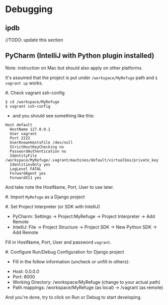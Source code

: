 Debugging
=========

ipdb
----

//TODO: update this section


PyCharm (IntelliJ with Python plugin installed)
-----------------------------------------------

Note: instruction on Mac but should also apply on other platforms.

It's assumed that the project is put under `/workspace/MyRefuge` path and `$ vagrant up` works.

#. Check vagrant ssh-config

```
$ cd /workspace/MyRefuge
$ vagrant ssh-config
```

- and you should see something like this:

```
Host default
  HostName 127.0.0.1
  User vagrant
  Port 2222
  UserKnownHostsFile /dev/null
  StrictHostKeyChecking no
  PasswordAuthentication no
  IdentityFile /workspace/MyRefuge/.vagrant/machines/default/virtualbox/private_key
  IdentitiesOnly yes
  LogLevel FATAL
  ForwardAgent yes
  ForwardX11 yes
```

And take note the HostName, Port, User to use later.

#. Import `MyRefuge` as a Django project

#. Set Project Interpreter (or SDK with IntelliJ) 

- PyCharm: Settings -> Project:MyRefuge -> Project Interpreter -> Add Remote  
- IntelliJ: File -> Project Structure -> Project SDK -> New Python SDK -> Add Remote

Fill in HostName, Port, User and password `vagrant`.

#. Configure Run/Debug Configuration for Django project 

- Fill in the follow information (uncheck or unfill in others):

+ Host: 0.0.0.0
+ Port: 8000
+ Working Directory: /workspace/MyRefuge (change to your actual path)
+ Path mappings: /workspace/MyRefuge (as local) -> /vagrant (as remote)

And you're done, try to click on Run or Debug to start developing.